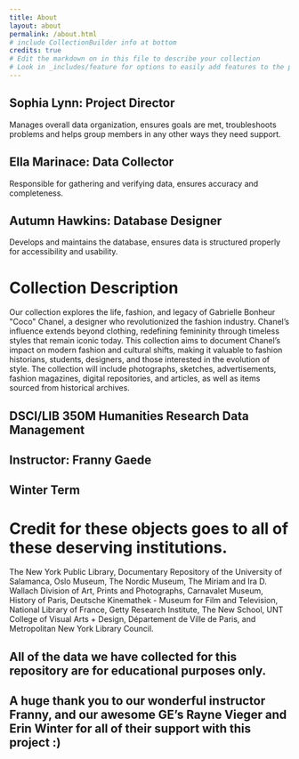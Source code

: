 ```yaml
---
title: About
layout: about
permalink: /about.html
# include CollectionBuilder info at bottom
credits: true
# Edit the markdown on in this file to describe your collection
# Look in _includes/feature for options to easily add features to the page
---
```


## Sophia Lynn: Project Director

Manages overall data organization, ensures goals are met, troubleshoots problems and helps group members in any other ways they need support. 


## Ella Marinace: Data Collector

Responsible for gathering and verifying data, ensures accuracy and completeness.


## Autumn Hawkins: Database Designer

Develops and maintains the database, ensures data is structured properly for accessibility and usability.





# Collection Description

Our collection explores the life, fashion, and legacy of Gabrielle Bonheur "Coco" Chanel, a designer who revolutionized the fashion industry. Chanel’s influence extends beyond clothing, redefining femininity through timeless styles that remain iconic today. This collection aims to document Chanel’s impact on modern fashion and cultural shifts, making it valuable to fashion historians, students, designers, and those interested in the evolution of style. The collection will include photographs, sketches, advertisements, fashion magazines, digital repositories, and articles, as well as items sourced from historical archives. 




## DSCI/LIB 350M Humanities Research Data Management
## Instructor: Franny Gaede
## Winter Term




# Credit for these objects goes to all of these deserving institutions. 

The New York Public Library, Documentary Repository of the University of Salamanca, Oslo Museum, The Nordic Museum, The Miriam and Ira D. Wallach Division of Art, Prints and Photographs, Carnavalet Museum, History of Paris, Deutsche Kinemathek - Museum for Film and Television, National Library of France, Getty Research Institute, The New School, UNT College of Visual Arts + Design, Département de Ville de Paris, and Metropolitan New York Library Council.




## All of the data we have collected for this repository are for educational purposes only. 




## A huge thank you to our wonderful instructor Franny, and our awesome GE’s Rayne Vieger and Erin Winter for all of their support with this project :)

